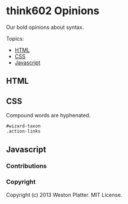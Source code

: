 # think602 Opinions
Our bold opinions about syntax.

Topics: 
- [HTML](#html)
- [CSS](#css)
- [Javascript](#javascript)

## HTML

## CSS
Compound words are hyphenated.
  
    #wizard-taxon
    .action-links  

## Javascript

### Contributions  

### Copyright 
Copyright (c) 2013 Weston Platter. MIT License.
